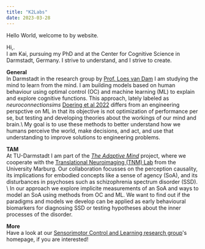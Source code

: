 ```yaml
---
title: "K2Labs"
date: 2023-03-28
---
```


Hello World, welcome to by website.

Hi,. <br/>
I am Kai, pursuing my PhD and at the Center for Cognitive Science in Darmstadt, Germany.
I strive to understand, and I strive to create.

<b>General</b> <br/>
In Darmstadt in the research group by [Prof. Loes van Dam](https://www.psychologie.tu-darmstadt.de/institut_psy/personen_psy/personen_psy_detail_71552.de.jsp) I am studying the mind to learn from the mind. I am building models based on human behaviour using optimal control (OC) and machine learning (ML) to explain and explore cognitive functions. This approach, lately labeled as <i>neuroconnectionsims</i> [Doering et al 2022](https://arxiv.org/abs/2209.03718) differs from an engineering perspctive on ML in that its objective is not optimization of performance per se, but testing and developing theories about the workings of our mind and brain.\\
My goal is to use these methods to better understand how we humans perceive the world, make decisions, and act, and use that understanding to improve solutions to engineering problems.

<b>TAM</b> <br/>
At TU-Darmstadt I am part of the <i>[The Adaptive Mind](https://www.theadaptivemind.de/)</i> project, where we cooperate with the [Translational Neuroimaging (TNM) Lab](https://tnm-lab.com/) from the University Marburg. Our collaboration focusses on the perception causality, its implications for embodied concepts like a sense of agency (SoA), and its disturbances in psychoses such as schizophrenia spectrum disorder (SSD). \\
In our approach we explore implicite measurements of an SoA and ways to model an SoA using methods from OC and ML. We want to find out if the paradigms and models we develop can be applied as early behavioural biomarkers for diagnosing SSD or testing hypotheses about the inner processes of the disorder.

<b>More</b> <br/>
Have a look at our [Sensorimotor Control and Learning research group](https://www.psychologie.tu-darmstadt.de/sensorimotor/home_sensorimotor/people_sensorimotor/people_details_75584.en.jsp)'s homepage, if you are interested!

<!-- Hi, I'm Kai.

I like learning and understanding how things work. Our world, our systems, our minds.
The more complicated the better!
I also like teaching what I understood, discovered and solved to others.
That's why I added some topics to this site,
hoping that they help you find a solution or even get one of those sweet Aha-moments.

So, let me show you a few of the things I am enthusiastic about. -->
